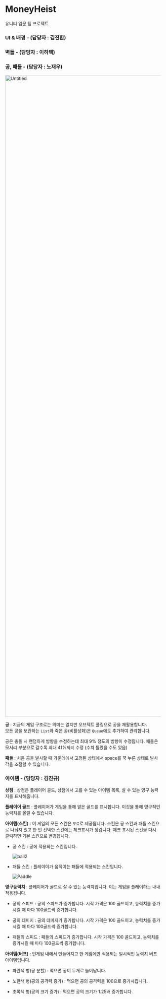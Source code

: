 # MoneyHeist
 유니티 입문 팀 프로젝트

### UI & 배경 - (담당자 : 김진환)



### 벽돌 - (담당자 : 이하택)



### 공, 패들 - (담당자 : 노재우)

<img width="2069" alt="Untitled" src="https://github.com/NewRound/MoneyHeist/assets/141575778/6494fef7-5526-49fb-a779-599c58997f3b">

**공** : 지금의 게임 구조로는 의미는 없지만 오브젝트 풀링으로 공을 재활용합니다.<br>
모든 공을 보관하는 `List`와 죽은 공(비활성화)은 `Queue`에도 추가하여 관리합니다.

공은 충돌 시 랜덤하게 방향을 수정하는데 최대 9% 정도의 방향이 수정됩니다. 패들은 모서리 부분으로 갈수록 최대 41%까지 수정 (수치 틀렸을 수도 있음)

**패들** : 처음 공을 발사할 때 가운데에서 고정된 상태에서 space를 꾹 누른 상태로 발사각을 조절할 수 있습니다.<br>


### 아이템 - (담당자 : 김진규)

**상점** : 상점은 플레이어 골드, 상점에서 고를 수 있는 아이템 목록, 살 수 있는 영구 능력지를 표시해줍니다.

**플레이어 골드** : 플레이어가 게임을 통해 얻은 골드를 표시합니다. 이것을 통해 영구적인 능력치를 올릴 수 있습니다.

**아이템(스킨)** : 이 게임의 모든 스킨은 `무료`로 제공됩니다. 스킨은 공 스킨과 패들 스킨으로 나눠져 있고 한 번 선택한 스킨에는 체크표시가 생깁니다. 체크 표시된 스킨을 다시 클릭하면 기본 스킨으로 변경됩니다.

 - 공 스킨 : 공에 적용되는 스킨입니다.
   
   ![ball2](https://github.com/NewRound/MoneyHeist/assets/105926662/3b644ecb-d23b-462f-a6bd-336e634cef9f)

- 패들 스킨 : 플레이이가 움직이는 패들에 적용되는 스킨입니다.

  ![Paddle](https://github.com/NewRound/MoneyHeist/assets/105926662/84f70c10-4b36-43a4-9942-e71e6e33c522)

**영구능력치** : 플레이어가 골드로 살 수 있는 능력치입니다. 이는 게임을 플레이하는 내내 적용됩니다. 

 - 공의 스피드 : 공의 스피드가 증가합니다. 시작 가격은 100 골드이고, 능력치를 증가시킬 때 마다 100골드씩 증가합니다.

 - 공의 데미지 : 공의 데미지가 증가합니다. 시작 가격은 100 골드이고, 능력치를 증가시킬 때 마다 100골드씩 증가합니다.

 - 패들의 스피드 : 패들의 스피드가 증가합니다. 시작 가격은 100 골드이고, 능력치를 증가시킬 때 마다 100골드씩 증가합니다.

**아이템(버프)** : 인게임 내에서 만들어지고 한 게임에만 적용되는 일시적인 능력치 버프 아이템입니다. 

  - 파란색 병(공 분할) : 먹으면 공이 두개로 늘어납니다.
  
  - 노란색 병(공의 공격력 증가) : 먹으면 공의 공격력을 100으로 증가시킵니다.

  - 초록색 병(공의 크기 증가) : 먹으면 공의 크기가 1.25배 증가합니다.

